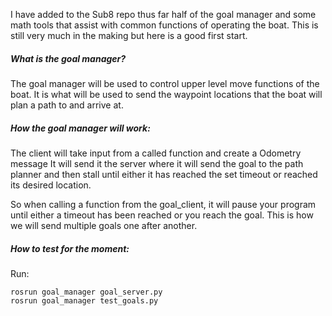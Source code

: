 I have added to the Sub8 repo thus far half of the goal manager and some math tools that assist with common functions of operating the boat. This is still very much in the making but here is a good first start. 

##### What is the goal manager?

The goal manager will be used to control upper level move functions of the boat.
It is what will be used to send the waypoint locations that the boat will plan a path
to and arrive at. 

##### How the goal manager will work:

The client will take input from a called function and create a Odometry message
It will send it the server where it will send the goal to the path planner and then 
stall until either it has reached the set timeout or reached its desired location. 

So when calling a function from the goal_client, it will pause your program until either
a timeout has been reached or you reach the goal. This is how we will send multiple 
goals one after another. 

##### How to test for the moment:

Run:

    rosrun goal_manager goal_server.py
    rosrun goal_manager test_goals.py

    